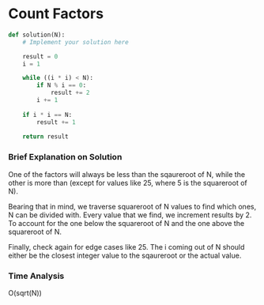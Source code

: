 # Count Factors
```python
def solution(N):
    # Implement your solution here

    result = 0
    i = 1

    while ((i * i) < N):
        if N % i == 0:
            result += 2
        i += 1
    
    if i * i == N:
        result += 1
    
    return result
```
### Brief Explanation on Solution
One of the factors will always be less than the sqaureroot of N, while the other is more than (except for values like 25, where 5 is the squareroot of N).

Bearing that in mind, we traverse squareroot of N values to find which ones, N can be divided with. Every value that we find, we increment results by 2. To account for the one below the squareroot of N and the one above the squareroot of N. 

Finally, check again for edge cases like 25. The i coming out of N should either be the closest integer value to the sqaureroot or the actual value. 

### Time Analysis
O(sqrt(N))



